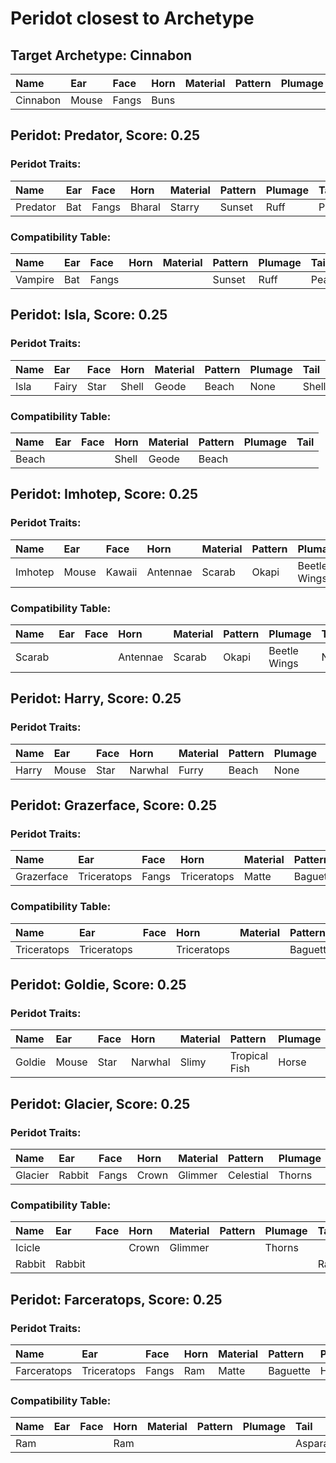 # Peridot closest to Archetype

## Target Archetype: Cinnabon
| Name     | Ear   | Face  | Horn | Material | Pattern | Plumage | Tail  |
| :------- | :---- | :---- | :--- | :------- | :------ | :------ | :---- |
| Cinnabon | Mouse | Fangs | Buns |          |         |         | Shell |

## Peridot: Predator, Score: 0.25

### Peridot Traits:
| Name     | Ear  | Face  | Horn   | Material | Pattern | Plumage | Tail    |
| :------- | :--- | :---- | :----- | :------- | :------ | :------ | :------ |
| Predator | Bat  | Fangs | Bharal | Starry   | Sunset  | Ruff    | Peacock |

### Compatibility Table:
| Name    | Ear  | Face  | Horn | Material | Pattern | Plumage | Tail    |
| :------ | :--- | :---- | :--- | :------- | :------ | :------ | :------ |
| Vampire | Bat  | Fangs |      |          | Sunset  | Ruff    | Peacock |

## Peridot: Isla, Score: 0.25

### Peridot Traits:
| Name | Ear   | Face | Horn  | Material | Pattern | Plumage | Tail  |
| :--- | :---- | :--- | :---- | :------- | :------ | :------ | :---- |
| Isla | Fairy | Star | Shell | Geode    | Beach   | None    | Shell |

### Compatibility Table:
| Name  | Ear  | Face | Horn  | Material | Pattern | Plumage | Tail |
| :---- | :--- | :--- | :---- | :------- | :------ | :------ | :--- |
| Beach |      |      | Shell | Geode    | Beach   |         |      |

## Peridot: Imhotep, Score: 0.25

### Peridot Traits:
| Name    | Ear   | Face   | Horn     | Material | Pattern | Plumage      | Tail |
| :------ | :---- | :----- | :------- | :------- | :------ | :----------- | :--- |
| Imhotep | Mouse | Kawaii | Antennae | Scarab   | Okapi   | Beetle Wings | None |

### Compatibility Table:
| Name   | Ear  | Face | Horn     | Material | Pattern | Plumage      | Tail |
| :----- | :--- | :--- | :------- | :------- | :------ | :----------- | :--- |
| Scarab |      |      | Antennae | Scarab   | Okapi   | Beetle Wings | None |

## Peridot: Harry, Score: 0.25

### Peridot Traits:
| Name  | Ear   | Face | Horn    | Material | Pattern | Plumage | Tail  |
| :---- | :---- | :--- | :------ | :------- | :------ | :------ | :---- |
| Harry | Mouse | Star | Narwhal | Furry    | Beach   | None    | Horse |

## Peridot: Grazerface, Score: 0.25

### Peridot Traits:
| Name       | Ear         | Face  | Horn        | Material | Pattern  | Plumage | Tail      |
| :--------- | :---------- | :---- | :---------- | :------- | :------- | :------ | :-------- |
| Grazerface | Triceratops | Fangs | Triceratops | Matte    | Baguette | Horse   | Asparagus |

### Compatibility Table:
| Name        | Ear         | Face | Horn        | Material | Pattern  | Plumage | Tail      |
| :---------- | :---------- | :--- | :---------- | :------- | :------- | :------ | :-------- |
| Triceratops | Triceratops |      | Triceratops |          | Baguette |         | Asparagus |

## Peridot: Goldie, Score: 0.25

### Peridot Traits:
| Name   | Ear   | Face | Horn    | Material | Pattern       | Plumage | Tail  |
| :----- | :---- | :--- | :------ | :------- | :------------ | :------ | :---- |
| Goldie | Mouse | Star | Narwhal | Slimy    | Tropical Fish | Horse   | Horse |

## Peridot: Glacier, Score: 0.25

### Peridot Traits:
| Name    | Ear    | Face  | Horn  | Material | Pattern   | Plumage | Tail   |
| :------ | :----- | :---- | :---- | :------- | :-------- | :------ | :----- |
| Glacier | Rabbit | Fangs | Crown | Glimmer  | Celestial | Thorns  | Rabbit |

### Compatibility Table:
| Name   | Ear    | Face | Horn  | Material | Pattern | Plumage | Tail   |
| :----- | :----- | :--- | :---- | :------- | :------ | :------ | :----- |
| Icicle |        |      | Crown | Glimmer  |         | Thorns  |        |
| Rabbit | Rabbit |      |       |          |         |         | Rabbit |

## Peridot: Farceratops, Score: 0.25

### Peridot Traits:
| Name        | Ear         | Face  | Horn | Material | Pattern  | Plumage | Tail      |
| :---------- | :---------- | :---- | :--- | :------- | :------- | :------ | :-------- |
| Farceratops | Triceratops | Fangs | Ram  | Matte    | Baguette | Horse   | Asparagus |

### Compatibility Table:
| Name | Ear  | Face | Horn | Material | Pattern | Plumage | Tail      |
| :--- | :--- | :--- | :--- | :------- | :------ | :------ | :-------- |
| Ram  |      |      | Ram  |          |         |         | Asparagus |

